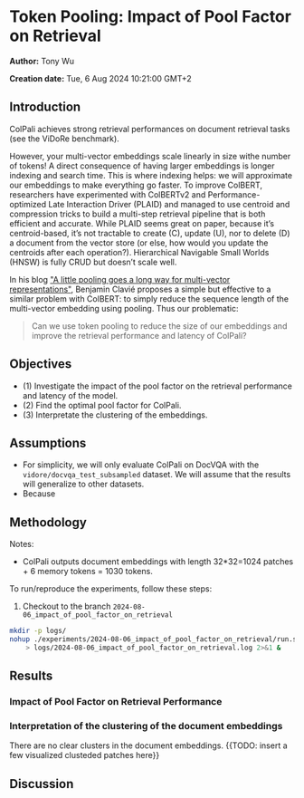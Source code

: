 # Token Pooling: Impact of Pool Factor on Retrieval

**Author:** Tony Wu

**Creation date:** Tue, 6 Aug 2024 10:21:00 GMT+2

## Introduction

ColPali achieves strong retrieval performances on document retrieval tasks (see the ViDoRe benchmark).

However, your multi-vector embeddings scale linearly in size withe number of tokens! A direct consequence of having larger embeddings is longer indexing and search time. This is where indexing helps: we will approximate our embeddings to make everything go faster. To improve ColBERT, researchers have experimented with ColBERTv2  and Performance-optimized Late Interaction Driver (PLAID) and managed to use centroid and compression tricks to build a multi-step retrieval pipeline that is both efficient and accurate. While PLAID seems great on paper, because it’s centroid-based, it’s not tractable to create (C), update (U), nor to delete (D) a document from the vector store (or else, how would you update the centroids after each operation?). Hierarchical Navigable Small Worlds (HNSW) is fully CRUD but doesn’t scale well.

In his blog ["A little pooling goes a long way for multi-vector representations"](https://www.answer.ai/posts/colbert-pooling.html), Benjamin Clavié proposes a simple but effective to a similar problem with ColBERT: to simply reduce the sequence length of the multi-vector embedding using pooling. Thus our problematic:

> Can we use token pooling to reduce the size of our embeddings and improve the retrieval performance and latency of ColPali?

## Objectives

- (1) Investigate the impact of the pool factor on the retrieval performance and latency of the model.
- (2) Find the optimal pool factor for ColPali.
- (3) Interpretate the clustering of the embeddings.

## Assumptions

- For simplicity, we will only evaluate ColPali on DocVQA with the `vidore/docvqa_test_subsampled` dataset. We will assume that the results will generalize to other datasets.
- Because 

## Methodology

Notes:

- ColPali outputs document embeddings with length 32*32=1024 patches + 6 memory tokens = 1030 tokens.

To run/reproduce the experiments, follow these steps:

1. Checkout to the branch `2024-08-06_impact_of_pool_factor_on_retrieval`

```bash
mkdir -p logs/
nohup ./experiments/2024-08-06_impact_of_pool_factor_on_retrieval/run.sh \
    > logs/2024-08-06_impact_of_pool_factor_on_retrieval.log 2>&1 &
```

## Results

### Impact of Pool Factor on Retrieval Performance

### Interpretation of the clustering of the document embeddings

There are no clear clusters in the document embeddings. {{TODO: insert a few visualized clusteded patches here}}

## Discussion
